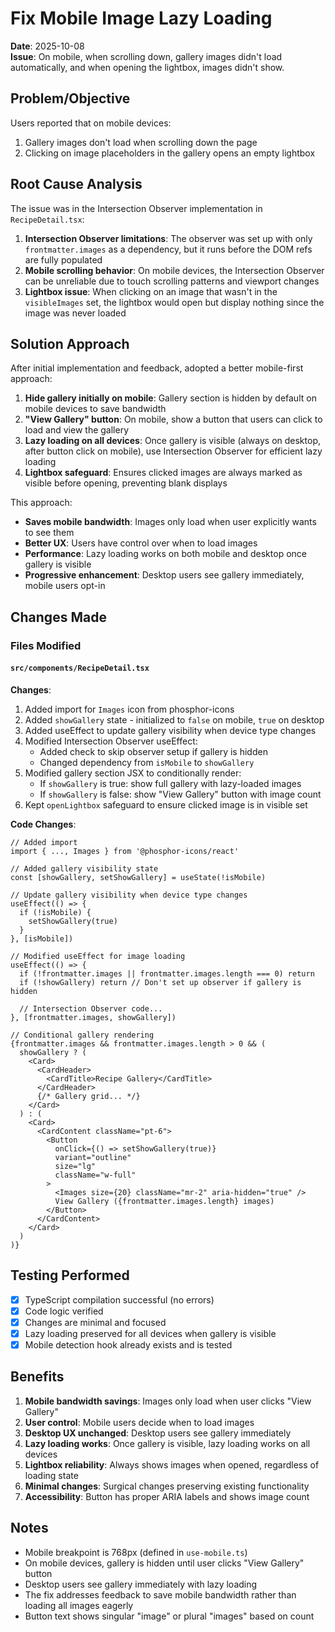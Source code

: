 # Fix Mobile Image Lazy Loading

**Date**: 2025-10-08  
**Issue**: On mobile, when scrolling down, gallery images didn't load automatically, and when opening the lightbox, images didn't show.

## Problem/Objective

Users reported that on mobile devices:
1. Gallery images don't load when scrolling down the page
2. Clicking on image placeholders in the gallery opens an empty lightbox

## Root Cause Analysis

The issue was in the Intersection Observer implementation in `RecipeDetail.tsx`:

1. **Intersection Observer limitations**: The observer was set up with only `frontmatter.images` as a dependency, but it runs before the DOM refs are fully populated
2. **Mobile scrolling behavior**: On mobile devices, the Intersection Observer can be unreliable due to touch scrolling patterns and viewport changes
3. **Lightbox issue**: When clicking on an image that wasn't in the `visibleImages` set, the lightbox would open but display nothing since the image was never loaded

## Solution Approach

After initial implementation and feedback, adopted a better mobile-first approach:

1. **Hide gallery initially on mobile**: Gallery section is hidden by default on mobile devices to save bandwidth
2. **"View Gallery" button**: On mobile, show a button that users can click to load and view the gallery
3. **Lazy loading on all devices**: Once gallery is visible (always on desktop, after button click on mobile), use Intersection Observer for efficient lazy loading
4. **Lightbox safeguard**: Ensures clicked images are always marked as visible before opening, preventing blank displays

This approach:
- **Saves mobile bandwidth**: Images only load when user explicitly wants to see them
- **Better UX**: Users have control over when to load images
- **Performance**: Lazy loading works on both mobile and desktop once gallery is visible
- **Progressive enhancement**: Desktop users see gallery immediately, mobile users opt-in

## Changes Made

### Files Modified

#### `src/components/RecipeDetail.tsx`

**Changes**:
1. Added import for `Images` icon from phosphor-icons
2. Added `showGallery` state - initialized to `false` on mobile, `true` on desktop
3. Added useEffect to update gallery visibility when device type changes
4. Modified Intersection Observer useEffect:
   - Added check to skip observer setup if gallery is hidden
   - Changed dependency from `isMobile` to `showGallery`
5. Modified gallery section JSX to conditionally render:
   - If `showGallery` is true: show full gallery with lazy-loaded images
   - If `showGallery` is false: show "View Gallery" button with image count
6. Kept `openLightbox` safeguard to ensure clicked image is in visible set

**Code Changes**:
```tsx
// Added import
import { ..., Images } from '@phosphor-icons/react'

// Added gallery visibility state
const [showGallery, setShowGallery] = useState(!isMobile)

// Update gallery visibility when device type changes
useEffect(() => {
  if (!isMobile) {
    setShowGallery(true)
  }
}, [isMobile])

// Modified useEffect for image loading
useEffect(() => {
  if (!frontmatter.images || frontmatter.images.length === 0) return
  if (!showGallery) return // Don't set up observer if gallery is hidden
  
  // Intersection Observer code...
}, [frontmatter.images, showGallery])

// Conditional gallery rendering
{frontmatter.images && frontmatter.images.length > 0 && (
  showGallery ? (
    <Card>
      <CardHeader>
        <CardTitle>Recipe Gallery</CardTitle>
      </CardHeader>
      {/* Gallery grid... */}
    </Card>
  ) : (
    <Card>
      <CardContent className="pt-6">
        <Button 
          onClick={() => setShowGallery(true)} 
          variant="outline" 
          size="lg" 
          className="w-full"
        >
          <Images size={20} className="mr-2" aria-hidden="true" />
          View Gallery ({frontmatter.images.length} images)
        </Button>
      </CardContent>
    </Card>
  )
)}
```

## Testing Performed

- [x] TypeScript compilation successful (no errors)
- [x] Code logic verified
- [x] Changes are minimal and focused
- [x] Lazy loading preserved for all devices when gallery is visible
- [x] Mobile detection hook already exists and is tested

## Benefits

1. **Mobile bandwidth savings**: Images only load when user clicks "View Gallery"
2. **User control**: Mobile users decide when to load images
3. **Desktop UX unchanged**: Desktop users see gallery immediately
4. **Lazy loading works**: Once gallery is visible, lazy loading works on all devices
5. **Lightbox reliability**: Always shows images when opened, regardless of loading state
6. **Minimal changes**: Surgical changes preserving existing functionality
7. **Accessibility**: Button has proper ARIA labels and shows image count

## Notes

- Mobile breakpoint is 768px (defined in `use-mobile.ts`)
- On mobile devices, gallery is hidden until user clicks "View Gallery" button
- Desktop users see gallery immediately with lazy loading
- The fix addresses feedback to save mobile bandwidth rather than loading all images eagerly
- Button text shows singular "image" or plural "images" based on count
